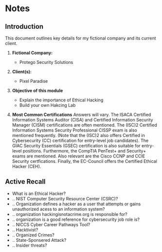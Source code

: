 # Notes

## Introduction

This document outlines key details for my fictional company and its current client.

1.  **Fictional Company:**

    - Protego Security Solutions

2.  **Client(s):**

    - Pixel Paradise

3.  **Objective of this module**

    - Explain the importance of Ethical Hacking
    - Build your own Hakcing Lab

4.  **Most Common Certifications**
    Answers will vary. The ISACA Certified Information Systems Auditor (CISA) and Certified Information Security Manager (CISM) certifications are often mentioned. The (ISC)2 Certified Information Systems Security Professional CISSP exam is also mentioned frequently. (Note that the (ISC)2 also offers Certified in Cybersecurity (CC) certification for entry-level job candidates). The GIAC Security Essentials (GSEC) certification is also suitable for entry-level positions. Furthermore, the CompTIA PenTest+ and Security+ exams are mentioned. Also relevant are the Cisco CCNP and CCIE Security certfications. Finally, the EC-Council offers the Certified Ethical Hacker (CEH).

## Active Recall

- What is an Ethical Hacker?
- .. NIST Computer Security Resource Center (CSRC)?
- .. Organization defines a hacker as a user that attempts or gains unauthorized
  acess to an information system?
- .. organization hackingisnotacrime.org is responsible for?
- .. organization is a good reference for cybersecurity job role is?
- .. NICCS Cyber Career Pathways Tool?
- .. Hacktivist?
- .. Organized Crimes?
- .. State-Sponsered Attack?
- .. Insider threats?
